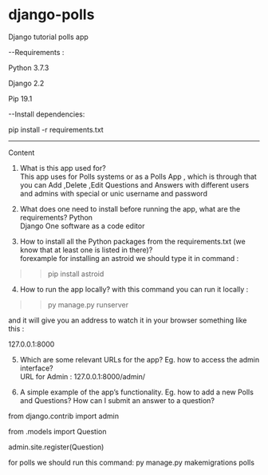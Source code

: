 django-polls
============
Django tutorial polls app



--Requirements :

Python 3.7.3

Django 2.2

Pip 19.1




--Install dependencies:

pip install -r requirements.txt




_______________________________________________________________________________________________________________________
Content 

1. What is this app used for?  
This app uses for Polls systems or as a Polls App ,
which is through that you can Add ,Delete ,Edit Questions and Answers with different users and admins with special or unic 
username and password 

2. What does one need to install before running the app, what are the requirements?
Python    
Django
One software as a code editor


3. How to install all the Python packages from the requirements.txt (we know that at least one is listed in there)?  
forexample for installing an astroid we should type it in command :

>>pip install astroid


4. How to run the app locally? 
with this command you can run it locally :
>>py manage.py runserver

and it will give you an address to watch it in your browser something like this :

127.0.0.1:8000


5. Which are some relevant URLs for the app? Eg. how to access the admin interface?  
URL for Admin :
127.0.0.1:8000/admin/



6. A simple example of the app’s functionality. Eg. how to add a new Polls and Questions? How can I submit an answer to a question? 

from django.contrib import admin

from .models import Question

admin.site.register(Question)


for polls we should run this command: 
py manage.py makemigrations polls
